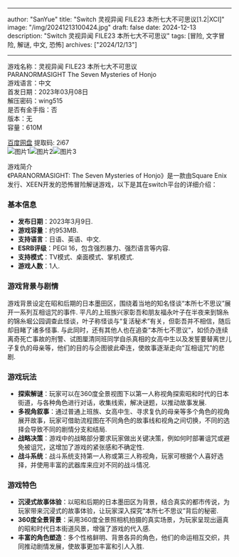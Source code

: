 
---
author: "SanYue"
title: "Switch 灵视异闻 FILE23 本所七大不可思议[1.2|XCI]"
image: "/img/20241213100424.jpg"
draft: false
date: 2024-12-13
description: "Switch 灵视异闻 FILE23 本所七大不可思议"
tags: [冒险, 文字冒险, 解谜, 中文, 恐怖]
archives: ["2024/12/13"]

---

游戏名称：灵视异闻 FILE23 本所七大不可思议   
PARANORMASIGHT The Seven Mysteries of Honjo    
游戏语言：中文  
首发日期：2023年03月08日  
解压密码：wing515  
是否有金手指：否  
版本：无   
容量：610M

[百度网盘](https://pan.baidu.com/s/1iyJx2SzNHNmtxLEbRwY7tQ) 提取码: 2i67  
![图片1](/img/8060df.jpg)![图片2](/img/b1186d.jpg)![图片3](/img/8d7633.jpg)  

游戏简介  
《PARANORMASIGHT: The Seven Mysteries of Honjo》是一款由Square Enix发行、XEEN开发的恐怖冒险解谜游戏，以下是其在switch平台的详细介绍：

### 基本信息
- **发布日期**：2023年3月9日.
- **游戏容量**：约953MB.
- **支持语言**：日语、英语、中文.
- **ESRB评级**：PEGI 16，包含强烈暴力、强烈语言等内容.
- **支持模式**：TV模式、桌面模式、掌机模式.
- **游戏人数**：1人.

### 游戏背景与剧情
游戏背景设定在昭和后期的日本墨田区，围绕着当地的知名怪谈“本所七不思议”展开一系列互相诅咒的事件. 平凡的上班族兴家彰吾和朋友福永叶子在半夜来到锦糸的锦糸堀公园调查此怪谈，叶子称怪谈与“复活秘术”有关，但彰吾并不相信，随后却目睹了诸多怪事. 与此同时，还有其他人也在追查“本所七不思议”，如侦办连续离奇死亡事故的刑警、试图厘清同班同学自杀真相的女高中生以及发誓要替离世儿子复仇的母亲等，他们的目的与企图彼此牵连，使故事逐渐走向“互相诅咒”的悲剧.

### 游戏玩法
- **探索解谜**：玩家可以在360度全景视图下以第一人称视角探索昭和时代的日本街道，与各种角色进行对话，收集线索，解决谜题，以推动故事发展.
- **多视角叙事**：通过普通上班族、女高中生、寻求复仇的母亲等多个角色的视角展开故事，玩家可借助流程图在不同角色的故事线和视角之间切换，不同的选择会导致不同的剧情分支和结局.
- **战略决策**：游戏中的战略部分要求玩家做出关键决策，例如何时部署诅咒或避免被诅咒，这增加了游戏的紧张感和不确定性.
- **战斗系统**：战斗系统支持第一人称或第三人称视角，玩家可根据个人喜好选择，并使用丰富的武器库来应对不同的战斗情况.

### 游戏特色
- **沉浸式故事体验**：以昭和后期的日本墨田区为背景，结合真实的都市传说，为玩家带来沉浸式的故事体验，让玩家深入探究“本所七不思议”背后的秘密.
- **360度全景背景**：采用360度全景照相机拍摄的真实场景，为玩家呈现出逼真的昭和时代日本街道风景，增强了游戏的代入感.
- **丰富的角色塑造**：多个性格鲜明、背景各异的角色，他们的命运相互交织，共同推动剧情发展，使故事更加丰富和引人入胜.
 

